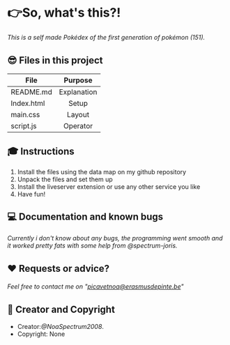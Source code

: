 # :point_right:So, what's this?!
###### This is a self made Pokédex of the first generation of pokémon (151).
## :sunglasses: Files in this project
| File          |Purpose        |
| ------------- |:-------------:|
| README.md     | Explanation   |
| Index.html    | Setup         |
| main.css      | Layout        |
| script.js     | Operator      |
## :mortar_board: Instructions
1. Install the files using the data map on my github repository
2. Unpack the files and set them up
3. Install the liveserver extension or use any other service you like
4. Have fun!
## :computer: Documentation and known bugs
###### Currently i don't know about any bugs, the programming went smooth and it worked pretty fats with some help from @spectrum-joris.
## :hearts: Requests or advice?
###### Feel free to contact me on *"picavetnoa@erasmusdepinte.be"*
## :pencil: Creator and Copyright
* Creator:*@NoaSpectrum2008*.
* Copyright: None
